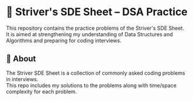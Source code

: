 
# 🧠 Striver's SDE Sheet – DSA Practice

This repository contains the practice problems of the Striver's SDE Sheet.  
It is aimed at strengthening my understanding of Data Structures and Algorithms and preparing for coding interviews.


## 📌 About

The Striver SDE Sheet is a collection of commonly asked coding problems in interviews.  
This repo includes my solutions to the problems along with time/space complexity for each problem.



